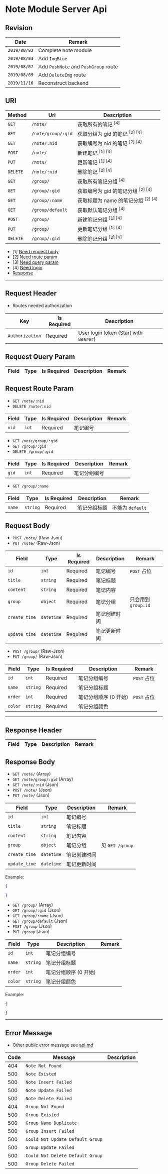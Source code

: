 # Note Module Server Api

## Revision

|Date|Remark|
|--|--|
|`2019/08/02`|Complete note module|
|`2019/08/03`|Add `ImgBlue`|
|`2019/08/07`|Add `PushNote` and `PushGroup` route|
|`2019/08/09`|Add `DeleteImg` route|
|`2019/11/16`|Reconstruct backend|

## URI

|Method|Uri|Description|
|--|--|--|
|`GET`|`/note/`|获取所有的笔记 <sup>[4]</sup>|
|`GET`|`/note/group/:gid`|获取分组为 gid 的笔记 <sup>[2] [4]</sup>|
|`GET`|`/note/:nid`|获取编号为 nid 的笔记 <sup>[2] [4]</sup>|
|`POST`|`/note/`|新建笔记 <sup>[1] [4]</sup>|
|`PUT`|`/note/`|更新笔记 <sup>[1] [4]</sup>|
|`DELETE`|`/note/:nid`|删除笔记 <sup>[2] [4]</sup>|
|`GET`|`/group/`|获取所有笔记分组 <sup>[4]</sup>|
|`GET`|`/group/:gid`|获取编号为 gid 的笔记分组 <sup>[2] [4]</sup>|
|`GET`|`/group/:name`|获取标题为 name 的笔记分组 <sup>[2] [4]</sup>|
|`GET`|`/group/default`|获取默认笔记分组 <sup>[4]</sup>|
|`POST`|`/group/`|新建笔记分组 <sup>[1] [4]</sup>|
|`PUT`|`/group/`|更新笔记分组 <sup>[1] [4]</sup>|
|`DELETE`|`/group/:gid`|删除笔记分组 <sup>[2] [4]</sup>|

+ [1] [Need request body](https://github.com/Aoi-hosizora/Biji_BackEnd/blob/master/docs/note.md#request-body)
+ [2] [Need route param](https://github.com/Aoi-hosizora/Biji_BackEnd/blob/master/docs/note.md#request-route-param)
+ [3] [Need query param](https://github.com/Aoi-hosizora/Biji_BackEnd/blob/master/docs/note.md#request-query-param)
+ [4] [Need login](https://github.com/Aoi-hosizora/Biji_BackEnd/blob/master/docs/note.md#request-header)
+ [Response](https://github.com/Aoi-hosizora/Biji_BackEnd/blob/master/docs/note.md#response-header)

---

## Request Header

+ Routes needed authorization

|Key|Is Required|Description|
|--|--|--|
|`Authorization`|Required|User login token (Start with `Bearer`)|

## Request Query Param

|Field|Type|Is Required|Description|Remark|
|--|--|--|--|--|

## Request Route Param

+ `GET /note/:nid`
+ `DELETE /note/:nid`

|Field|Type|Is Required|Description|Remark|
|--|--|--|--|--|
|`nid`|`int`|Required|笔记编号||

+ `GET /note/group/:gid`
+ `GET /group/:gid`
+ `DELETE /group/:gid`

|Field|Type|Is Required|Description|Remark|
|--|--|--|--|--|
|`gid`|`int`|Required|笔记分组编号||

+ `GET /group/:name`

|Field|Type|Is Required|Description|Remark|
|--|--|--|--|--|
|`name`|`string`|Required|笔记分组标题|不能为 `default`|

## Request Body

+ `POST /note/` (Raw-Json)
+ `PUT /note/` (Raw-Json)

|Field|Type|Is Required|Description|Remark|
|--|--|--|--|--|
|`id`|`int`|Required|笔记编号|`POST` 占位|
|`title`|`string`|Required|笔记标题||
|`content`|`string`|Required|笔记内容||
|`group`|`object`|Required|笔记分组|只会用到 `group.id`|
|`create_time`|`datetime`|Required|笔记创建时间||
|`update_time`|`datetime`|Required|笔记更新时间||

+ `POST /group/` (Raw-Json)
+ `PUT /group/` (Raw-Json)

|Field|Type|Is Required|Description|Remark|
|--|--|--|--|--|
|`id`|`int`|Required|笔记分组编号|`POST` 占位|
|`name`|`string`|Required|笔记分组标题||
|`order`|`int`|Required|笔记分组顺序 (0 开始)|`POST` 占位|
|`color`|`string`|Required|笔记分组颜色||

---

## Response Header

|Field|Type|Description|Remark|
|--|--|--|--|

## Response Body

+ `GET /note/` (Array)
+ `GET /note/group/:gid` (Array)
+ `GET /note/:nid` (Json)
+ `POST /note/` (Json)
+ `PUT /note/` (Json)

|Field|Type|Description|Remark|
|--|--|--|--|
|`id`|`int`|笔记编号||
|`title`|`string`|笔记标题||
|`content`|`string`|笔记内容||
|`group`|`object`|笔记分组|见 `GET /group`|
|`create_time`|`datetime`|笔记创建时间||
|`update_time`|`datetime`|笔记更新时间||

Example:

```json
{

}
```

+ `GET /group/` (Array)
+ `GET /group/:gid` (Json)
+ `GET /group/:name` (Json)
+ `GET /group/default` (Json)
+ `POST /group` (Json)
+ `PUT /group` (Json)

|Field|Type|Description|Remark|
|--|--|--|--|
|`id`|`int`|笔记分组编号||
|`name`|`string`|笔记分组标题||
|`order`|`int`|笔记分组顺序 (0 开始)||
|`color`|`string`|笔记分组颜色||

Example:

```json
{

}
```

---

## Error Message

+ Other public error message see [api.md](https://github.com/Aoi-hosizora/Biji_BackEnd/blob/master/docs/api.md)

|Code|Message|Description|
|--|--|--|
|404|`Note Not Found`||
|500|`Note Existed`||
|500|`Note Insert Failed`||
|500|`Note Update Failed`||
|500|`Note Delete Failed`||
|404|`Group Not Found`||
|500|`Group Existed`||
|500|`Group Name Duplicate`||
|500|`Group Insert Failed`||
|500|`Could Not Update Default Group`||
|500|`Group Update Failed`||
|500|`Could Not Delete Default Group`||
|500|`Group Delete Failed`||
